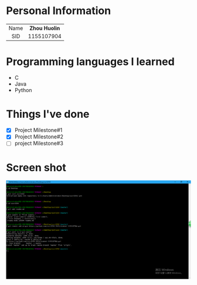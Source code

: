 # Personal Information

|||
|:-----:|:-----:|
|Name | **Zhou Huolin** |
|SID  | 1155107904  |

# Programming languages I learned

* C
* Java
* Python

# Things I've done

- [x] Project Milestone#1
- [x] Project Milestone#2
- [ ] project Milestone#3

# Screen shot

![screenshot](./screenshot.png "screenshot")

